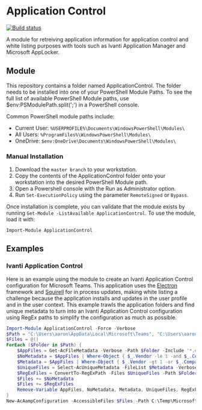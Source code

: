 # Application Control

[![Build status](https://ci.appveyor.com/api/projects/status/bq59wmi4vd8h2uvq/branch/master?svg=true)](https://ci.appveyor.com/project/aaronparker/applicationcontrol/branch/master)

A module for retreiving application information for application control and white listing purposes with tools such as Ivanti Application Manager and Microsoft AppLocker.

## Module

This repository contains a folder named ApplicationControl. The folder needs to be installed into one of your PowerShell Module Paths. To see the full list of available PowerShell Module paths, use $env:PSModulePath.split(';') in a PowerShell console.

Common PowerShell module paths include:

* Current User: `%USERPROFILE%\Documents\WindowsPowerShell\Modules\`
* All Users: `%ProgramFiles%\WindowsPowerShell\Modules\`
* OneDrive: `$env:OneDrive\Documents\WindowsPowerShell\Modules\`

### Manual Installation

1. Download the `master branch` to your workstation.
2. Copy the contents of the ApplicationControl folder onto your workstation into the desired PowerShell Module path.
3. Open a Powershell console with the Run as Administrator option.
4. Run `Set-ExecutionPolicy` using the parameter `RemoteSigned` or `Bypass`.

Once installation is complete, you can validate that the module exists by running `Get-Module -ListAvailable ApplicationControl`. To use the module, load it with:

    Import-Module ApplicationControl

## Examples

### Ivanti Application Control

Here is an example using the module to create an Ivanti Application Control configuration for Microsoft Teams. This application uses the [Electron](https://electronjs.org/) framework and [Squirell](https://electronjs.org/docs/api/auto-updater) for in process updates, making white listing a challenge because the application installs and updates in the user profile and in the user context. This example trawls the application folders and find unique metadata to turn into an Ivanti Application Control configuration using RegEx paths to simplify the configuration as much as possible.

```powershell
Import-Module ApplicationControl -Force -Verbose
$Path = "C:\Users\aaron\AppData\Local\Microsoft\Teams", "C:\Users\aaron\AppData\Local\Microsoft\TeamsMeetingAddin"
$Files = @()
ForEach ($Folder in $Path) {
    $AppFiles = Get-AcFileMetadata -Verbose -Path $Folder -Include '*.exe', '*.dll', '*.ocx'
    $NoMetadata = $AppFiles | Where-Object { $_.Vendor -le 1 -and $_.Company -le 1 -and $_.Product -le 1 -and $_.Description -le 1 }
    $Metadata = $AppFiles | Where-Object { $_.Vendor -gt 1 -or $_.Company -gt 1 -or $_.Product -gt 1 -or $_.Description -gt 1 }
    $UniqueFiles = Select-AcUniqueMetadata -FileList $Metadata -Verbose
    $RegExFiles = ConvertTo-RegExPath -Files $UniqueFiles -Path $Folder -Verbose
    $Files += $NoMetadata
    $Files += $RegExFiles
    Remove-Variable AppFiles, NoMetadata, Metadata, UniqueFiles, RegExFiles
}
New-AcAampConfiguration -AccessibleFiles $Files -Path C:\Temp\MicrosoftTeams.aamp -RegEx -Verbose
```

[appveyor-badge]: https://ci.appveyor.com/api/projects/status/bq59wmi4vd8h2uvq/branch/master?svg=true
[appveyor-build]: https://ci.appveyor.com/project/aaronparker/applicationcontrol
[psgallery-badge]: https://img.shields.io/powershellgallery/dt/applicationcontrol.svg
[psgallery]: https://www.powershellgallery.com/packages/applicationcontrol